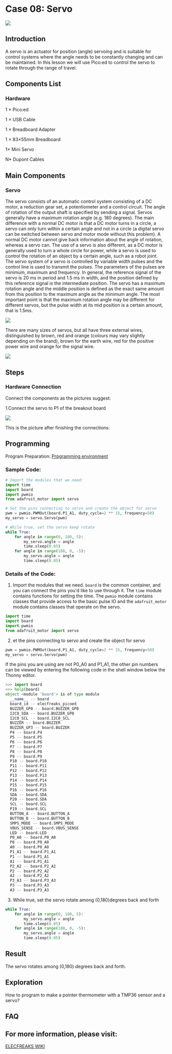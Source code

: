 # Case 08: Servo

![](./images/picoed-starterkit-case08-1.png)

## Introduction

A servo is an actuator for position (angle) servoing and is suitable for control systems where the angle needs to be constantly changing and can be maintained. In this lesson we will use Pico:ed to control the servo to rotate through the range of travel.

## Components List

### Hardware

1 × Pico:ed

1 × USB Cable

1 × Breadboard Adapter 

1 × 83×55mm Breadboard

1× Mini Servo

N* Dupont Cables

## Main Components

### Servo

The servo consists of an automatic control system consisting of a DC motor, a reduction gear set, a potentiometer and a control circuit. The angle of rotation of the output shaft is specified by sending a signal. Servos generally have a maximum rotation angle (e.g. 180 degrees). The main difference with a normal DC motor is that a DC motor turns in a circle, a servo can only turn within a certain angle and not in a circle (a digital servo can be switched between servo and motor mode without this problem). A normal DC motor cannot give back information about the angle of rotation, whereas a servo can. The use of a servo is also different, as a DC motor is generally used to turn a whole circle for power, while a servo is used to control the rotation of an object by a certain angle, such as a robot joint. The servo system of a servo is controlled by variable width pulses and the control line is used to transmit the pulses. The parameters of the pulses are minimum, maximum and frequency. In general, the reference signal of the servo is 20 ms in period and 1.5 ms in width, and the position defined by this reference signal is the intermediate position. The servo has a maximum rotation angle and the middle position is defined as the exact same amount from this position to the maximum angle as the minimum angle. The most important point is that the maximum rotation angle may be different for different servos, but the pulse width at its mid position is a certain amount, that is 1.5ms.

![](./images/picoed-starterkit-case08-2.png)

There are many sizes of servos, but all have three external wires, distinguished by brown, red and orange (colours may vary slightly depending on the brand), brown for the earth wire, red for the positive power wire and orange for the signal wire.

![](./images/picoed-starterkit-case08-3.png)

## Steps

### Hardware Connection

Connect the components as the pictures suggest: 

1.Connect the servo to P1 of the breakout board

![](./images/picoed-starterkit-case08-4.png)

This is the picture after finishing the connections: 

## Programming

Program Preparation: [Prpgramming environment](https://www.yuque.com/elecfreaks-learn/picoed/er7nuh)

### Sample Code:

```python
# Import the modules that we need: 
import time
import board
import pwmio
from adafruit_motor import servo

# Set the pins connecting to servo and create the object for servo
pwm = pwmio.PWMOut(board.P1_A1, duty_cycle=2 ** 15, frequency=50)
my_servo = servo.Servo(pwm)

# While true, set the servo keep rotate
while True:
    for angle in range(0, 180, 5): 
        my_servo.angle = angle
        time.sleep(0.05)
    for angle in range(180, 0, -5):
        my_servo.angle = angle
        time.sleep(0.05)
```
### Details of the Code:

1. Import the modules that we need. `board` is the common container, and you can connect the pins you'd like to use through it.  The `time` module contains functions for setting the time. The `pwmio` module contains classes that provide access to the basic pulse IO and the `adafruit_motor` module contains classes that operate on the servo.
```python
import time
import board
import pwmio
from adafruit_motor import servo
```

2. et the pins connecting to servo and create the object for servo
```python
pwm = pwmio.PWMOut(board.P1_A1, duty_cycle=2 ** 15, frequency=50)
my_servo = servo.Servo(pwm)
```
If the pins you are using are not P0_A0 and P1_A1, the other pin numbers can be viewed by entering the following code in the shell window below the Thonny editor.
```python
>>> import board
>>> help(board)
object <module 'board'> is of type module
  __name__ -- board
  board_id -- elecfreaks_picoed
  BUZZER_GP0 -- board.BUZZER_GP0
  I2C0_SDA -- board.BUZZER_GP0
  I2C0_SCL -- board.I2C0_SCL
  BUZZER -- board.BUZZER
  BUZZER_GP3 -- board.BUZZER
  P4 -- board.P4
  P5 -- board.P5
  P6 -- board.P6
  P7 -- board.P7
  P8 -- board.P8
  P9 -- board.P9
  P10 -- board.P10
  P11 -- board.P11
  P12 -- board.P12
  P13 -- board.P13
  P14 -- board.P14
  P15 -- board.P15
  P16 -- board.P16
  SDA -- board.SDA
  P20 -- board.SDA
  SCL -- board.SCL
  P19 -- board.SCL
  BUTTON_A -- board.BUTTON_A
  BUTTON_B -- board.BUTTON_B
  SMPS_MODE -- board.SMPS_MODE
  VBUS_SENSE -- board.VBUS_SENSE
  LED -- board.LED
  P0_A0 -- board.P0_A0
  P0 -- board.P0_A0
  A0 -- board.P0_A0
  P1_A1 -- board.P1_A1
  P1 -- board.P1_A1
  A1 -- board.P1_A1
  P2_A2 -- board.P2_A2
  P2 -- board.P2_A2
  A2 -- board.P2_A2
  P3_A3 -- board.P3_A3
  P3 -- board.P3_A3
  A3 -- board.P3_A3
```

3. While true, set the servo rotate among (0,180)degrees back and forth
```python
while True:
    for angle in range(0, 180, 5): 
        my_servo.angle = angle
        time.sleep(0.05)
    for angle in range(180, 0, -5):
        my_servo.angle = angle
        time.sleep(0.05)
```
## Result

The servo rotates among (0,180) degrees back and forth. 

## Exploration

How to program to make a pointer thermometer with a TMP36 sensor and a servo?

## FAQ

## For more information, please visit: 

[ELECFREAKS WIKI](https://www.elecfreaks.com/learn-en/)
